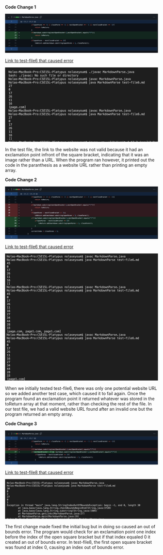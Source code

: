 **Code Change 1**

![Image](photos/codeChange.png)

[Link to test-file6 that caused error](https://github.com/nseyoum/CSE15L-Platypus/blob/main/test-file6.md)

![Image](photos/error1.png)

In the test file, the link to the website was not valid because it had an exclamation point infront of the square bracket, indicating that it was an image rather than a URL. When the program ran however, it printed out the code in the paranthesis as a website URL rather than printing an empty array.

**Code Change 2**

![Image](photos/codeChange2.png)

[Link to test-file6 that caused error](https://github.com/nseyoum/CSE15L-Platypus/blob/main/test-file6.md) 

![Image](photos/error2.png)

When we initially tested test-file6, there was only one potential website URL so we added another test case, which caused it to fail again. Once the program found an exclamation point it returned whatever was stored in the toReturn array at that moment, rather than checking the rest of the file. In our test file, we had a valid website URL found after an invalid one but the program returned an empty array.

**Code Change 3**

![Image](photos/codeChange3.png)

[Link to test-file8 that caused error](https://github.com/nseyoum/CSE15L-Platypus/blob/main/test-file8.md)

![Image](photos/error3.png)

The first change made fixed the initial bug but in doing so caused an out of bounds error. The program would check for an exclamation point one index before the index of the open square bracket but if that index equaled 0 it created an out of bounds error. In test-file8, the first open square bracket was found at index 0, causing an index out of bounds error.
